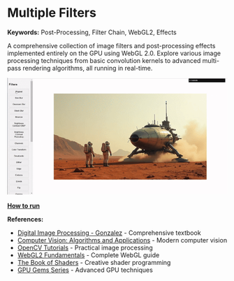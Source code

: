 # Multiple Filters

**Keywords:** Post-Processing, Filter Chain, WebGL2, Effects

A comprehensive collection of image filters and post-processing effects implemented entirely on the GPU using WebGL 2.0. Explore various image processing techniques from basic convolution kernels to advanced multi-pass rendering algorithms, all running in real-time.

![image](./showcase.gif)

**[How to run](../how_to_run.md)**

**References:**

* [Digital Image Processing - Gonzalez] - Comprehensive textbook
* [Computer Vision: Algorithms and Applications] - Modern computer vision
* [OpenCV Tutorials] - Practical image processing
* [WebGL2 Fundamentals] - Complete WebGL guide
* [The Book of Shaders] - Creative shader programming
* [GPU Gems Series] - Advanced GPU techniques

[Digital Image Processing - Gonzalez]: https://www.pearson.com/us/higher-education/program/Gonzalez-Digital-Image-Processing-4th-Edition/PGM241446.html
[Computer Vision: Algorithms and Applications]: http://szeliski.org/Book/
[OpenCV Tutorials]: https://docs.opencv.org/master/d9/df8/tutorial_root.html
[WebGL2 Fundamentals]: https://webgl2fundamentals.org/
[The Book of Shaders]: https://thebookofshaders.com/
[GPU Gems Series]: https://developer.nvidia.com/gpugems/gpugems3/part-vi-gpu-computing
